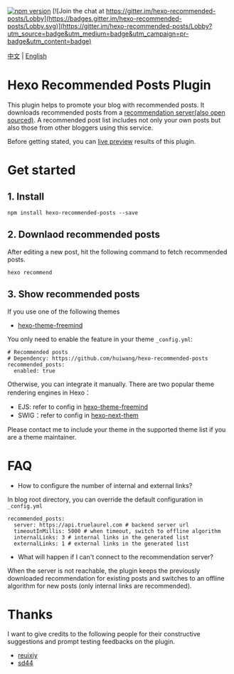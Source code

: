 [![npm version](https://badge.fury.io/js/hexo-recommended-posts.svg)](https://badge.fury.io/js/hexo-recommended-posts)
[![Join the chat at https://gitter.im/hexo-recommended-posts/Lobby](https://badges.gitter.im/hexo-recommended-posts/Lobby.svg)](https://gitter.im/hexo-recommended-posts/Lobby?utm_source=badge&utm_medium=badge&utm_campaign=pr-badge&utm_content=badge)

[中文](README.md) | [English](README-en.md)

# Hexo Recommended Posts Plugin
This plugin helps to promote your blog with recommended posts. It downloads recommended posts from a [recommendation server(also open sourced)](https://github.com/huiwang/encore). A recommended post list includes not only your own posts but also those from other bloggers using this service.

Before getting stated, you can [live preview](http://hui-wang.info/2017/12/02/%E5%AD%A6%E4%B9%A0%E5%A6%82%E4%BD%95%E5%AD%A6%E4%B9%A0/) results of this plugin.

# Get started

## 1. Install

```
npm install hexo-recommended-posts --save
```

## 2. Downlaod recommended posts

After editing a new post, hit the following command to fetch recommended posts.
```
hexo recommend
```
## 3. Show recommended posts
If you use one of the following themes
- [hexo-theme-freemind](https://github.com/wzpan/hexo-theme-freemind)

You only need to enable the feature in your theme `_config.yml`:

```
# Recommended posts
# Dependency: https://github.com/huiwang/hexo-recommended-posts
recommended_posts:
  enabled: true
```
Otherwise, you can integrate it manually. There are two popular theme rendering engines in Hexo：
- EJS: refer to config in [hexo-theme-freemind](https://github.com/wzpan/hexo-theme-freemind/pull/77/files)
- SWIG：refer to config in [hexo-next-them](https://github.com/iissnan/hexo-theme-next/pull/2054/files)

Please contact me to include your theme in the supported theme list if you are a theme maintainer.
# FAQ
- How to configure the number of internal and external links?

In blog root directory, you can override the default configuration in `_config.yml`
```
recommended_posts:
  server: https://api.truelaurel.com # backend server url
  timeoutInMillis: 5000 # when timeout, switch to offline algorithm
  internalLinks: 3 # internal links in the generated list
  externalLinks: 1 # external links in the generated list
```

- What will happen if I can't connect to the recommendation server?

When the server is not reachable, the plugin keeps the previously downloaded recommendation for existing posts and switches to an offline algorithm for new posts (only internal links are recommended). 

# Thanks
I want to give credits to the following people for their constructive suggestions and prompt testing feedbacks on the plugin.
- [reuixiy](https://reuixiy.github.io/)
- [sd44](http://sd44.github.io/)
